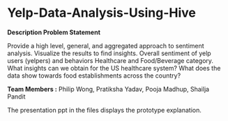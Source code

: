 # Yelp-Data-Analysis-Using-Hive

**Description Problem Statement**

Provide a high level, general, and aggregated approach to sentiment analysis. Visualize the results to find insights. Overall sentiment of yelp users (yelpers) and behaviors Healthcare and Food/Beverage category. What insights can we obtain for the US healthcare system? What does the data show towards food establishments across the country?

**Team Members :** Philip Wong, Pratiksha Yadav, Pooja Madhup, Shailja Pandit

The presentation ppt in the files displays the prototype explanation.

